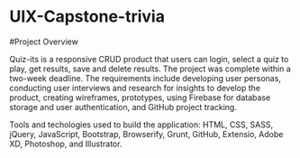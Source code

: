 # UIX-Capstone-trivia

#Project Overview

Quiz-its is a responsive CRUD product that users can login, select a quiz to play, get results, save and delete results. The project was complete within a two-week deadline. The requirements include developing user personas, conducting user interviews and research for insights to develop the product, creating wireframes, prototypes, using Firebase for database storage and user authentication, and GitHub project tracking. 

Tools and techologies used to build the application: HTML, CSS, SASS, jQuery, JavaScript, Bootstrap, Browserify, Grunt, GitHub, Extensio, Adobe XD, Photoshop, and Illustrator.
